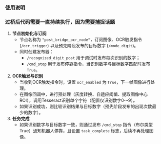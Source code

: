 ### 使用说明
### 过桥后代码需要一直持续执行，因为需要捕捉话题
1. **节点初始化与订阅**
   - 节点名称为 `"post_bridge_ocr_node"`，订阅图像、OCR触发指令 (`/ocr_trigger`) 以及预先阶段发布的目标数字 (`/mode_digit`)。
   - 同时创建发布器：
     - `/recognized_digit_post` 用于调试时发布每次识别的数字；
     - `/cmd_stop` 用于发布停靠指令，当识别数字与目标数字匹配时发布 `True`。
2. **OCR触发与识别**
   - 当收到OCR触发指令时，设置 `ocr_enabled` 为 `True`，下一帧图像进行处理。
   - 在图像回调中，进行预处理（灰度转换、自适应阈值、提取图像中心ROI），调用Tesseract识别单个字符（配置仅识别数字0～9）。
   - 如果识别成功，则比较识别结果与目标数字（预先阶段发布的出现次数最少的数字）。
3. **任务完成**
   - 如果识别数字与目标数字一致，则通过发布 `/cmd_stop` 指令（布尔类型True）通知机器人停靠，且设置 `task_complete` 标志，后续不再处理图像。